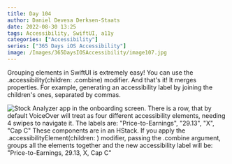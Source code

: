 ```yaml
---
title: Day 104
author: Daniel Devesa Derksen-Staats
date: 2022-08-30 13:25
tags: Accessibility, SwiftUI, a11y
categories: ["Accessibility"]
series: ["365 Days iOS Accessibility"]
image: /Images/365DaysIOSAccessibility/image107.jpg
---
```


Grouping elements in SwiftUI is extremely easy! You can use the .accessibility(children: .combine) modifier. And that's it! It merges properties. For example, generating an accessibility label by joining the children's ones, separated by commas.

![Stock Analyzer app in the onboarding screen. There is a row, that by default VoiceOver will treat as four different accessibility elements, needing 4 swipes to navigate it. The labels are: "Price-to-Earnings", "29.13", "X", "Cap C" These components are in an HStack. If you apply the .accessibilityElement(children: ) modifier, passing the .combine argument, groups all the elements together and the new accessibility label will be: "Price-to-Earnings, 29.13, X, Cap C"](/Images/365DaysIOSAccessibility/image107.jpg)